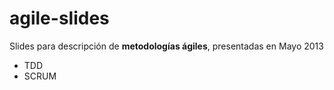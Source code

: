agile-slides
============

Slides para descripción de **metodologías ágiles**, presentadas en Mayo 2013

 * TDD 
 * SCRUM
